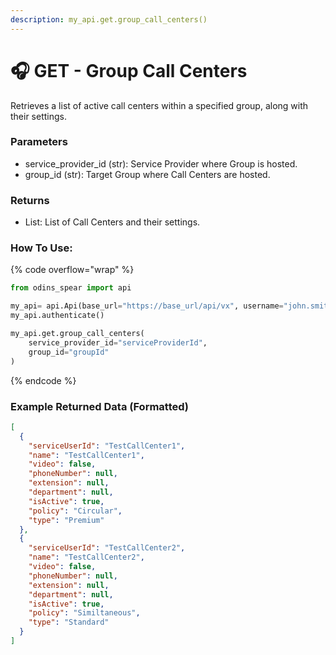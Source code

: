 ```yaml
---
description: my_api.get.group_call_centers()
---
```


#  🎧 GET - Group Call Centers

Retrieves a list of active call centers within a specified group, along with their settings.

### Parameters&#x20;

* service_provider_id (str): Service Provider where Group is hosted.
* group_id (str): Target Group where Call Centers are hosted.

### Returns

* List: List of Call Centers and their settings.

### How To Use:

{% code overflow="wrap" %}
```python
from odins_spear import api

my_api= api.Api(base_url="https://base_url/api/vx", username="john.smith", password="ODIN_INSTANCE_1")
my_api.authenticate()

my_api.get.group_call_centers(
    service_provider_id="serviceProviderId",
    group_id="groupId"
)
```
{% endcode %}

### Example Returned Data (Formatted)
```json
[
  {
    "serviceUserId": "TestCallCenter1",
    "name": "TestCallCenter1",
    "video": false,
    "phoneNumber": null,
    "extension": null,
    "department": null,
    "isActive": true,
    "policy": "Circular",
    "type": "Premium"
  },
  {
    "serviceUserId": "TestCallCenter2",
    "name": "TestCallCenter2",
    "video": false,
    "phoneNumber": null,
    "extension": null,
    "department": null,
    "isActive": true,
    "policy": "Similtaneous",
    "type": "Standard"
  }
]
```
